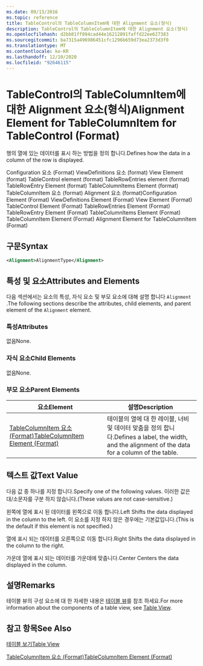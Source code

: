 ```yaml
---
ms.date: 09/13/2016
ms.topic: reference
title: TableControl의 TableColumnItem에 대한 Alignment 요소(형식)
description: TableControl의 TableColumnItem에 대한 Alignment 요소(형식)
ms.openlocfilehash: d2bb81ff894cad44e16212891faffd22ee627383
ms.sourcegitcommit: ba7315a496986451cfc1296b659d73ea2373d3f0
ms.translationtype: MT
ms.contentlocale: ko-KR
ms.lasthandoff: 12/10/2020
ms.locfileid: "92646115"
---
```

# <a name="alignment-element-for-tablecolumnitem-for-tablecontrol-format"></a><span data-ttu-id="0a410-103">TableControl의 TableColumnItem에 대한 Alignment 요소(형식)</span><span class="sxs-lookup"><span data-stu-id="0a410-103">Alignment Element for TableColumnItem for TableControl (Format)</span></span>

<span data-ttu-id="0a410-104">행의 열에 있는 데이터를 표시 하는 방법을 정의 합니다.</span><span class="sxs-lookup"><span data-stu-id="0a410-104">Defines how the data in a column of the row is displayed.</span></span>

<span data-ttu-id="0a410-105">Configuration 요소 (Format) ViewDefinitions 요소 (format) View Element (format) TableControl element (format) TableRowEntries element (format) TableRowEntry Element (format) TableColumnItems Element (format) TableColumnItem 요소 (format) Alignment 요소 (format)</span><span class="sxs-lookup"><span data-stu-id="0a410-105">Configuration Element (Format) ViewDefinitions Element (Format) View Element (Format) TableControl Element (Format) TableRowEntries Element (Format) TableRowEntry Element (Format) TableColumnItems Element (Format) TableColumnItem Element (Format) Alignment Element for TableColumnItem (Format)</span></span>

## <a name="syntax"></a><span data-ttu-id="0a410-106">구문</span><span class="sxs-lookup"><span data-stu-id="0a410-106">Syntax</span></span>

```xml
<Alignment>AlignmentType</Alignment>
```

## <a name="attributes-and-elements"></a><span data-ttu-id="0a410-107">특성 및 요소</span><span class="sxs-lookup"><span data-stu-id="0a410-107">Attributes and Elements</span></span>

<span data-ttu-id="0a410-108">다음 섹션에서는 요소의 특성, 자식 요소 및 부모 요소에 대해 설명 합니다 `Alignment` .</span><span class="sxs-lookup"><span data-stu-id="0a410-108">The following sections describe the attributes, child elements, and parent element of the `Alignment` element.</span></span>

### <a name="attributes"></a><span data-ttu-id="0a410-109">특성</span><span class="sxs-lookup"><span data-stu-id="0a410-109">Attributes</span></span>

<span data-ttu-id="0a410-110">없음</span><span class="sxs-lookup"><span data-stu-id="0a410-110">None.</span></span>

### <a name="child-elements"></a><span data-ttu-id="0a410-111">자식 요소</span><span class="sxs-lookup"><span data-stu-id="0a410-111">Child Elements</span></span>

<span data-ttu-id="0a410-112">없음</span><span class="sxs-lookup"><span data-stu-id="0a410-112">None.</span></span>

### <a name="parent-elements"></a><span data-ttu-id="0a410-113">부모 요소</span><span class="sxs-lookup"><span data-stu-id="0a410-113">Parent Elements</span></span>

|<span data-ttu-id="0a410-114">요소</span><span class="sxs-lookup"><span data-stu-id="0a410-114">Element</span></span>|<span data-ttu-id="0a410-115">설명</span><span class="sxs-lookup"><span data-stu-id="0a410-115">Description</span></span>|
|-------------|-----------------|
|[<span data-ttu-id="0a410-116">TableColumnItem 요소 (Format)</span><span class="sxs-lookup"><span data-stu-id="0a410-116">TableColumnItem Element (Format)</span></span>](./tablecolumnitem-element-for-tablecolumnitems-for-tablecontrol-format.md)|<span data-ttu-id="0a410-117">테이블의 열에 대 한 레이블, 너비 및 데이터 맞춤을 정의 합니다.</span><span class="sxs-lookup"><span data-stu-id="0a410-117">Defines a label, the width, and the alignment of the data for a column of the table.</span></span>|

## <a name="text-value"></a><span data-ttu-id="0a410-118">텍스트 값</span><span class="sxs-lookup"><span data-stu-id="0a410-118">Text Value</span></span>

<span data-ttu-id="0a410-119">다음 값 중 하나를 지정 합니다.</span><span class="sxs-lookup"><span data-stu-id="0a410-119">Specify one of the following values.</span></span> <span data-ttu-id="0a410-120">이러한 값은 대/소문자를 구분 하지 않습니다.</span><span class="sxs-lookup"><span data-stu-id="0a410-120">(These values are not case-sensitive.)</span></span>

<span data-ttu-id="0a410-121">왼쪽에 열에 표시 된 데이터를 왼쪽으로 이동 합니다.</span><span class="sxs-lookup"><span data-stu-id="0a410-121">Left Shifts the data displayed in the column to the left.</span></span> <span data-ttu-id="0a410-122">이 요소를 지정 하지 않은 경우에는 기본값입니다.</span><span class="sxs-lookup"><span data-stu-id="0a410-122">(This is the default if this element is not specified.)</span></span>

<span data-ttu-id="0a410-123">열에 표시 되는 데이터를 오른쪽으로 이동 합니다.</span><span class="sxs-lookup"><span data-stu-id="0a410-123">Right Shifts the data displayed in the column to the right.</span></span>

<span data-ttu-id="0a410-124">가운데 열에 표시 되는 데이터를 가운데에 맞춥니다.</span><span class="sxs-lookup"><span data-stu-id="0a410-124">Center Centers the data displayed in the column.</span></span>

## <a name="remarks"></a><span data-ttu-id="0a410-125">설명</span><span class="sxs-lookup"><span data-stu-id="0a410-125">Remarks</span></span>

<span data-ttu-id="0a410-126">테이블 뷰의 구성 요소에 대 한 자세한 내용은 [테이블 뷰](./creating-a-table-view.md)를 참조 하세요.</span><span class="sxs-lookup"><span data-stu-id="0a410-126">For more information about the components of a table view, see [Table View](./creating-a-table-view.md).</span></span>

## <a name="see-also"></a><span data-ttu-id="0a410-127">참고 항목</span><span class="sxs-lookup"><span data-stu-id="0a410-127">See Also</span></span>

[<span data-ttu-id="0a410-128">테이블 보기</span><span class="sxs-lookup"><span data-stu-id="0a410-128">Table View</span></span>](./creating-a-table-view.md)

[<span data-ttu-id="0a410-129">TableColumnItem 요소 (Format)</span><span class="sxs-lookup"><span data-stu-id="0a410-129">TableColumnItem Element (Format)</span></span>](./tablecolumnitem-element-for-tablecolumnitems-for-tablecontrol-format.md)

